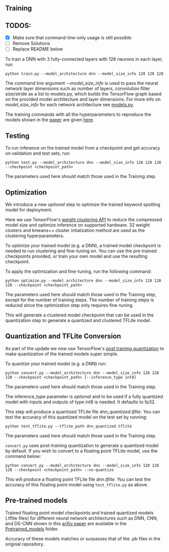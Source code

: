 ## Training

## TODOS:

- [X] Make sure that command-line-only usage is still possible
- [ ] Remove Solutions
- [ ] Replace README below

To train a DNN with 3 fully-connected layers with 128 neurons in each layer, run:

```
python train.py --model_architecture dnn --model_size_info 128 128 128
```
The command line argument *--model_size_info* is used to pass the neural network layer
dimensions such as number of layers, convolution filter size/stride as a list to models.py,
which builds the TensorFlow graph based on the provided model architecture
and layer dimensions. For more info on *model_size_info* for each network architecture see
[models.py](models.py).

The training commands with all the hyperparameters to reproduce the models shown in the
[paper](https://arxiv.org/pdf/1711.07128.pdf) are given [here](train_commands.txt).

## Testing
To run inference on the trained model from a checkpoint and get accuracy on validation and test sets, run:
```
python test.py --model_architecture dnn --model_size_info 128 128 128 --checkpoint <checkpoint_path>
```
The parameters used here should match those used in the Training step.

## Optimization

We introduce a new *optional* step to optimize the trained keyword spotting model for deployment.

Here we use TensorFlow's [weight clustering API](https://www.tensorflow.org/model_optimization/guide/clustering) to reduce the compressed model size and optimize inference on supported hardware. 32 weight clusters and kmeans++ cluster intialization method are used as the clustering hyperparameters.

To optimize your trained model (e.g. a DNN), a trained model checkpoint is needed to run clustering and fine-tuning on.
You can use the pre-trained checkpoints provided, or train your own model and use the resulting checkpoint.

To apply the optimization and fine-tuning, run the following command:
```
python optimize.py --model_architecture dnn --model_size_info 128 128 128 --checkpoint <checkpoint_path>
```
The parameters used here should match those used in the Training step, except for the number of training steps.
The number of training steps is reduced since the optimization step only requires fine-tuning.

This will generate a clustered model checkpoint that can be used in the quantization step to generate a quantized and clustered TFLite model.

## Quantization and TFLite Conversion

As part of the update we now use TensorFlow's
[post training quantization](https://www.tensorflow.org/lite/performance/post_training_quantization) to
make quantization of the trained models super simple.

To quantize your trained model (e.g. a DNN) run:
```
python convert.py --model_architecture dnn --model_size_info 128 128 128 --checkpoint <checkpoint_path> [--inference_type int8]
```
The parameters used here should match those used in the Training step.

The inference_type parameter is *optional* and to be used if a fully quantized model with inputs and outputs of type int8 is needed. It defaults to fp32.

This step will produce a quantized TFLite file *dnn_quantized.tflite*.
You can test the accuracy of this quantized model on the test set by running:
```
python test_tflite.py --tflite_path dnn_quantized.tflite
```
The parameters used here should match those used in the Training step.

`convert.py` uses post-training quantization to generate a quantized model by default. If you wish to convert to a floating point TFLite model, use the command below:

```
python convert.py --model_architecture dnn --model_size_info 128 128 128 --checkpoint <checkpoint_path> --no-quantize
```

This will produce a floating point TFLite file *dnn.tflite*. You can test the accuracy of this floating point model using `test_tflite.py` as above.

## Pre-trained models

Trained floating point model checkpoints and trained quantized models (.tflite files)
for different neural network architectures such as DNN,
CNN, and DS-CNN shown in
this [arXiv paper](https://arxiv.org/pdf/1711.07128.pdf) are available in the
[Pretrained_models](../Pretrained_models) folder.

Accuracy of these models matches or surpasses that of the .pb files in the original repository.
